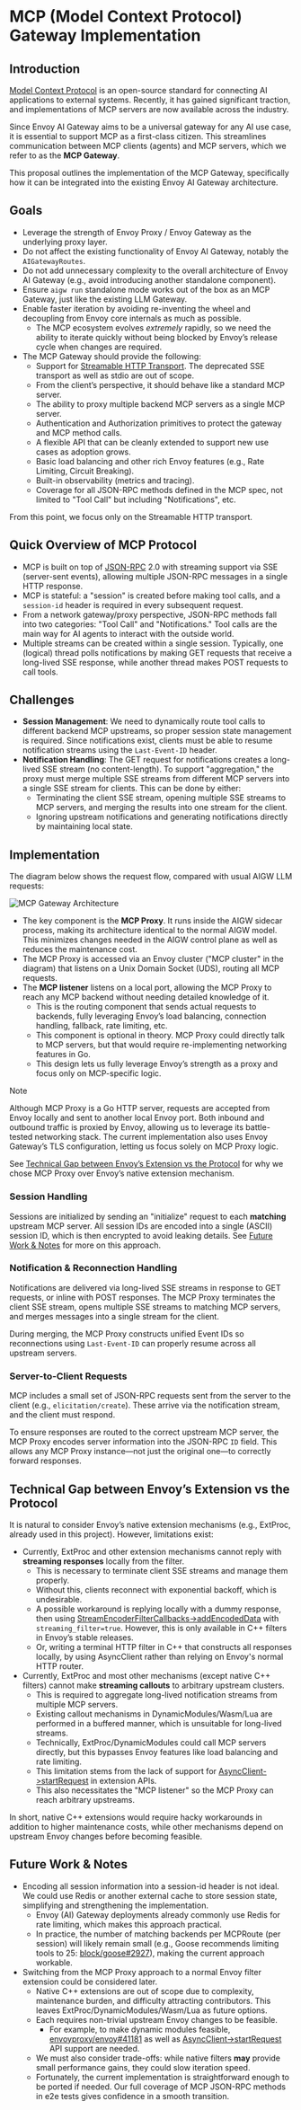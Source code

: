 # MCP (Model Context Protocol) Gateway Implementation

## Introduction

[Model Context Protocol] is an open-source standard for connecting AI applications to external systems.
Recently, it has gained significant traction, and implementations of MCP servers are now available across the industry.

Since Envoy AI Gateway aims to be a universal gateway for any AI use case, it is essential to support MCP as a first-class citizen.
This streamlines communication between MCP clients (agents) and MCP servers, which we refer to as the **MCP Gateway**.

This proposal outlines the implementation of the MCP Gateway, specifically how it can be integrated into the existing Envoy AI Gateway architecture.

## Goals

- Leverage the strength of Envoy Proxy / Envoy Gateway as the underlying proxy layer.
- Do not affect the existing functionality of Envoy AI Gateway, notably the `AIGatewayRoutes`.
- Do not add unnecessary complexity to the overall architecture of Envoy AI Gateway (e.g., avoid introducing another standalone component).
- Ensure `aigw run` standalone mode works out of the box as an MCP Gateway, just like the existing LLM Gateway.
- Enable faster iteration by avoiding re-inventing the wheel and decoupling from Envoy core internals as much as possible.
  - The MCP ecosystem evolves _extremely_ rapidly, so we need the ability to iterate quickly without being blocked by Envoy’s release cycle when changes are required.
- The MCP Gateway should provide the following:
  - Support for [Streamable HTTP Transport]. The deprecated SSE transport as well as stdio are out of scope.
  - From the client’s perspective, it should behave like a standard MCP server.
  - The ability to proxy multiple backend MCP servers as a single MCP server.
  - Authentication and Authorization primitives to protect the gateway and MCP method calls.
  - A flexible API that can be cleanly extended to support new use cases as adoption grows.
  - Basic load balancing and other rich Envoy features (e.g., Rate Limiting, Circuit Breaking).
  - Built-in observability (metrics and tracing).
  - Coverage for all JSON-RPC methods defined in the MCP spec, not limited to "Tool Call" but including "Notifications", etc.

From this point, we focus only on the Streamable HTTP transport.

## Quick Overview of MCP Protocol

- MCP is built on top of [JSON-RPC] 2.0 with streaming support via SSE (server-sent events), allowing multiple JSON-RPC messages in a single HTTP response.
- MCP is stateful: a "session" is created before making tool calls, and a `session-id` header is required in every subsequent request.
- From a network gateway/proxy perspective, JSON-RPC methods fall into two categories: "Tool Call" and "Notifications."
  Tool calls are the main way for AI agents to interact with the outside world.
- Multiple streams can be created within a single session. Typically, one (logical) thread polls notifications by making GET requests that receive a long-lived SSE response, while another thread makes POST requests to call tools.

## Challenges

- **Session Management**: We need to dynamically route tool calls to different backend MCP upstreams, so proper session state management is required.
  Since notifications exist, clients must be able to resume notification streams using the `Last-Event-ID` header.
- **Notification Handling**: The GET request for notifications creates a long-lived SSE stream (no content-length). To support "aggregation," the proxy must merge multiple SSE streams from different MCP servers into a single SSE stream for clients. This can be done by either:
  - Terminating the client SSE stream, opening multiple SSE streams to MCP servers, and merging the results into one stream for the client.
  - Ignoring upstream notifications and generating notifications directly by maintaining local state.

## Implementation

The diagram below shows the request flow, compared with usual AIGW LLM requests:

![MCP Gateway Architecture](arch.svg)

- The key component is the **MCP Proxy**. It runs inside the AIGW sidecar process, making its architecture identical to the normal AIGW model. This minimizes changes needed in the AIGW control plane as well as reduces the maintenance cost.
- The MCP Proxy is accessed via an Envoy cluster ("MCP cluster" in the diagram) that listens on a Unix Domain Socket (UDS), routing all MCP requests.
- The **MCP listener** listens on a local port, allowing the MCP Proxy to reach any MCP backend without needing detailed knowledge of it.
  - This is the routing component that sends actual requests to backends, fully leveraging Envoy’s load balancing, connection handling, fallback, rate limiting, etc.
  - This component is optional in theory. MCP Proxy could directly talk to MCP servers, but that would require re-implementing networking features in Go.
  - This design lets us fully leverage Envoy’s strength as a proxy and focus only on MCP-specific logic.

> [!Note]
> Although MCP Proxy is a Go HTTP server, requests are accepted from Envoy locally and sent to another local Envoy port. Both inbound and outbound traffic is proxied by Envoy, allowing us to leverage its battle-tested networking stack. The current implementation also uses Envoy Gateway’s TLS configuration, letting us focus solely on MCP Proxy logic.

See [Technical Gap between Envoy’s Extension vs the Protocol](#technical-gap-between-envoys-extension-vs-the-protocol) for why we chose MCP Proxy over Envoy’s native extension mechanism.

### Session Handling

Sessions are initialized by sending an "initialize" request to each **matching** upstream MCP server.
All session IDs are encoded into a single (ASCII) session ID, which is then encrypted to avoid leaking details.
See [Future Work & Notes](#future-work--notes) for more on this approach.

### Notification & Reconnection Handling

Notifications are delivered via long-lived SSE streams in response to GET requests, or inline with POST responses.
The MCP Proxy terminates the client SSE stream, opens multiple SSE streams to matching MCP servers, and merges messages into a single stream for the client.

During merging, the MCP Proxy constructs unified Event IDs so reconnections using `Last-Event-ID` can properly resume across all upstream servers.

### Server-to-Client Requests

MCP includes a small set of JSON-RPC requests sent from the server to the client (e.g., `elicitation/create`).
These arrive via the notification stream, and the client must respond.

To ensure responses are routed to the correct upstream MCP server, the MCP Proxy encodes server information into the JSON-RPC `ID` field.
This allows any MCP Proxy instance—not just the original one—to correctly forward responses.

## Technical Gap between Envoy’s Extension vs the Protocol

It is natural to consider Envoy’s native extension mechanisms (e.g., ExtProc, already used in this project).
However, limitations exist:

- Currently, ExtProc and other extension mechanisms cannot reply with **streaming responses** locally from the filter.
  - This is necessary to terminate client SSE streams and manage them properly.
  - Without this, clients reconnect with exponential backoff, which is undesirable.
  - A possible workaround is replying locally with a dummy response, then using [StreamEncoderFilterCallbacks->addEncodedData] with `streaming_filter=true`. However, this is only available in C++ filters in Envoy’s stable releases.
  - Or, writing a terminal HTTP filter in C++ that constructs all responses locally, by using AsyncClient rather than relying on Envoy's normal HTTP router.
- Currently, ExtProc and most other mechanisms (except native C++ filters) cannot make **streaming callouts** to arbitrary upstream clusters.
  - This is required to aggregate long-lived notification streams from multiple MCP servers.
  - Existing callout mechanisms in DynamicModules/Wasm/Lua are performed in a buffered manner, which is unsuitable for long-lived streams.
  - Technically, ExtProc/DynamicModules could call MCP servers directly, but this bypasses Envoy features like load balancing and rate limiting.
  - This limitation stems from the lack of support for [AsyncClient->startRequest] in extension APIs.
  - This also necessitates the "MCP listener" so the MCP Proxy can reach arbitrary upstreams.

In short, native C++ extensions would require hacky workarounds in addition to higher maintenance costs, while other mechanisms depend on upstream Envoy changes before becoming feasible.

## Future Work & Notes

- Encoding all session information into a session-id header is not ideal. We could use Redis or another external cache to store session state, simplifying and strengthening the implementation.
  - Envoy (AI) Gateway deployments already commonly use Redis for rate limiting, which makes this approach practical.
  - In practice, the number of matching backends per MCPRoute (per session) will likely remain small (e.g., Goose recommends limiting tools to 25: [block/goose#2927]), making the current approach workable.
- Switching from the MCP Proxy approach to a normal Envoy filter extension could be considered later.
  - Native C++ extensions are out of scope due to complexity, maintenance burden, and difficulty attracting contributors. This leaves ExtProc/DynamicModules/Wasm/Lua as future options.
  - Each requires non-trivial upstream Envoy changes to be feasible.
    - For example, to make dynamic modules feasible, [envoyproxy/envoy#41181] as well as [AsyncClient->startRequest] API support are needed.
  - We must also consider trade-offs: while native filters **may** provide small performance gains, they could slow iteration speed.
  - Fortunately, the current implementation is straightforward enough to be ported if needed.
    Our full coverage of MCP JSON-RPC methods in e2e tests gives confidence in a smooth transition.

[Model Context Protocol]: https://modelcontextprotocol.io/docs/getting-started/intro
[Streamable HTTP Transport]: https://modelcontextprotocol.io/specification/2025-06-18/basic/transports#streamable-http
[JSON-RPC]: https://www.jsonrpc.org/specification
[AsyncClient->startRequest]: https://github.com/envoyproxy/envoy/blob/437946fcbdb4861e09d4d64df83d194b5afe3c57/envoy/http/async_client.h#L494
[StreamEncoderFilterCallbacks->addEncodedData]: https://github.com/envoyproxy/envoy/blob/437946fcbdb4861e09d4d64df83d194b5afe3c57/envoy/http/filter.h#L1038
[envoyproxy/envoy#41087]: https://github.com/envoyproxy/envoy/pull/41087
[block/goose#2927]: https://github.com/block/goose/issues/2927
[envoyproxy/envoy#41181]: https://github.com/envoyproxy/envoy/issues/41181
